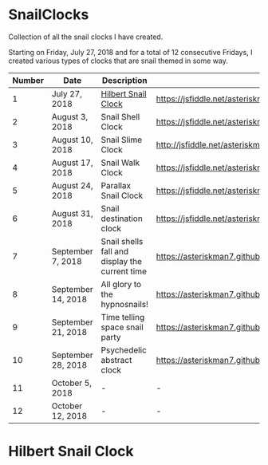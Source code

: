 # SnailClocks
Collection of all the snail clocks I have created.

Starting on Friday, July 27, 2018 and for a total of 12 consecutive Fridays, I created various types of clocks that are snail themed in some way.

Number | Date | Description | Link
-------|------|-------------|-----
1      | July 27, 2018 | [Hilbert Snail Clock](#hilbert-snail-clock) | https://jsfiddle.net/asteriskman/bwpeL0qk/embedded/result/dark/
2      | August 3, 2018 | Snail Shell Clock | https://jsfiddle.net/asteriskman/9z4kmjts/embedded/result/dark/
3      | August 10, 2018 | Snail Slime Clock | http://jsfiddle.net/asteriskman/51jyx9Lt/embedded/result/dark/
4      | August 17, 2018 | Snail Walk Clock | https://jsfiddle.net/asteriskman/6n240esv/embedded/result/dark/
5      | August 24, 2018 | Parallax Snail Clock | https://jsfiddle.net/asteriskman/6tgsfp2w/embedded/result/dark/ 
6      | August 31, 2018 | Snail destination clock | https://jsfiddle.net/asteriskman/ytf79ugn/embedded/result/dark/
7      | September 7, 2018 | Snail shells fall and display the current time | https://asteriskman7.github.io/SnailClock7/
8      | September 14, 2018 | All glory to the hypnosnails! | https://asteriskman7.github.io/SnailClock8/
9      | September 21, 2018 | Time telling space snail party | https://asteriskman7.github.io/SnailClock9/
10     | September 28, 2018 | Psychedelic abstract clock | https://asteriskman7.github.io/SnailClock10/
11     | October 5, 2018 | - | -
12     | October 12, 2018 | - | -

# Hilbert Snail Clock

